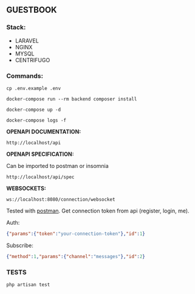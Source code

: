## GUESTBOOK

### Stack:
- LARAVEL
- NGINX
- MYSQL
- CENTRIFUGO

### Commands:
```shell
cp .env.example .env

docker-compose run --rm backend composer install

docker-compose up -d

docker-compose logs -f
```

**OPENAPI DOCUMENTATION:**

`http://localhost/api`

**OPENAPI SPECIFICATION:**

Can be imported to postman or insomnia

`http://localhost/api/spec`

**WEBSOCKETS:**

`ws://localhost:8080/connection/websocket`

Tested with [postman](https://www.postman.com/). Get connection token from api (register, login, me). 

Auth:
```json
{"params":{"token":"your-connection-token"},"id":1}
```

Subscribe:
```json
{"method":1,"params":{"channel":"messages"},"id":2}
```

### TESTS

```shell
php artisan test
```